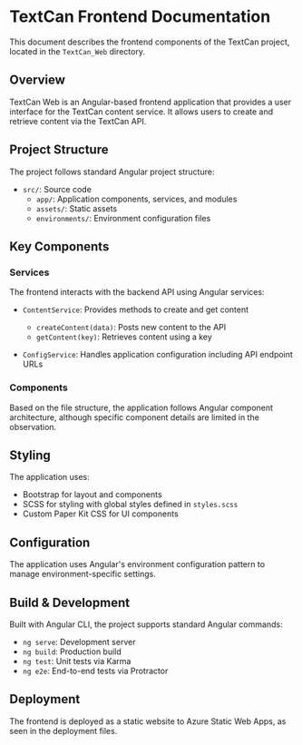 # TextCan Frontend Documentation

This document describes the frontend components of the TextCan project, located in the `TextCan_Web` directory.

## Overview

TextCan Web is an Angular-based frontend application that provides a user interface for the TextCan content service. It allows users to create and retrieve content via the TextCan API.

## Project Structure

The project follows standard Angular project structure:

- `src/`: Source code
  - `app/`: Application components, services, and modules
  - `assets/`: Static assets
  - `environments/`: Environment configuration files

## Key Components

### Services

The frontend interacts with the backend API using Angular services:

- `ContentService`: Provides methods to create and get content
  - `createContent(data)`: Posts new content to the API
  - `getContent(key)`: Retrieves content using a key

- `ConfigService`: Handles application configuration including API endpoint URLs

### Components

Based on the file structure, the application follows Angular component architecture, although specific component details are limited in the observation.

## Styling

The application uses:

- Bootstrap for layout and components
- SCSS for styling with global styles defined in `styles.scss`
- Custom Paper Kit CSS for UI components

## Configuration

The application uses Angular's environment configuration pattern to manage environment-specific settings.

## Build & Development

Built with Angular CLI, the project supports standard Angular commands:

- `ng serve`: Development server
- `ng build`: Production build
- `ng test`: Unit tests via Karma
- `ng e2e`: End-to-end tests via Protractor

## Deployment

The frontend is deployed as a static website to Azure Static Web Apps, as seen in the deployment files.
